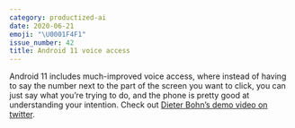 ```yaml
---
category: productized-ai
date: 2020-06-21
emoji: "\U0001F4F1"
issue_number: 42
title: Android 11 voice access
---
```


Android 11 includes much-improved voice access, where instead of having to say the number next to the part of the screen you want to click, you can just say what you’re trying to do, and the phone is pretty good at understanding your intention.
Check out [Dieter Bohn’s demo video on twitter](https://twitter.com/backlon/status/1270808199143120897?utm_campaign=Dynamically%20Typed&utm_medium=email&utm_source=Revue%20newsletter).